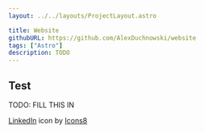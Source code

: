 ```yaml
---
layout: ../../layouts/ProjectLayout.astro

title: Website
githubURL: https://github.com/AlexDuchnowski/website
tags: ["Astro"]
description: TODO
---
```


## Test

TODO: FILL THIS IN

<a href="https://icons8.com/icon/8808/linkedin">LinkedIn</a> icon by <a target="_blank" href="https://icons8.com">Icons8</a>
